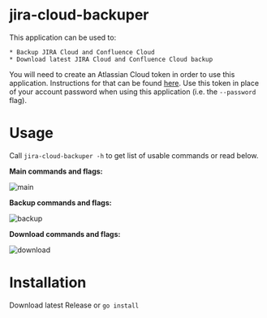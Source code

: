 # jira-cloud-backuper
This application can be used to:

    * Backup JIRA Cloud and Confluence Cloud
    * Download latest JIRA Cloud and Confluence Cloud backup

You will need to create an Atlassian Cloud token in order to use this
application. Instructions for that can be found [here](https://confluence.atlassian.com/cloud/api-tokens-938839638.html).
Use this token in place of your account password when using this
application (i.e. the `--password` flag).

# Usage
Call `jira-cloud-backuper -h` to get list of usable commands or read below.

**Main commands and flags:**

![main](images/main.png)

**Backup commands and flags:**

![backup](images/backup.png)

**Download commands and flags:**

![download](images/download.png)

# Installation
Download latest Release or `go install`

